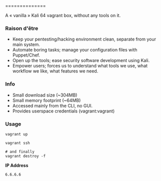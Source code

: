 ==============

A « vanilla » Kali 64 vagrant box, without any tools on it.

### Raison d'être
* Keep your pentesting/hacking environment clean, separate from your main system.
* Automate boring tasks; manage your configuration files with Puppet/Chef.
* Open up the tools; ease security software development using Kali. 
* Empower users; forces us to understand what tools we use, what workflow we like, what features we need.

### Info
* Small download size (~304MB) 
* Small memory footprint (~64MB)
* Accessed mainly from the CLI, no GUI.
* Provides userspace credentials (vagrant:vagrant)

### Usage 

    vagrant up

    vagrant ssh

    # and finally 
    vagrant destroy -f

**IP Address**

    6.6.6.6

